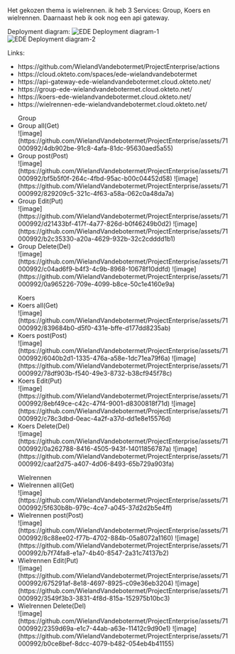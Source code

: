 Het gekozen thema is wielrennen.
ik heb 3 Services: Group, Koers en wielrennen. Daarnaast heb ik ook nog een api gateway.

Deployment diagram:
![EDE Deployment diagram-1](https://github.com/WielandVandebotermet/ProjectEnterprise/assets/71000992/d83c795e-63d0-408e-b29a-32dca7d21106)
![EDE Deployment diagram-2](https://github.com/WielandVandebotermet/ProjectEnterprise/assets/71000992/b04aa2cc-d9c8-4c44-803a-216d3f13b2e1)

Links:
<ul>
 <li>https://github.com/WielandVandebotermet/ProjectEnterprise/actions</li>
 <li>https://cloud.okteto.com/spaces/ede-wielandvandebotermet</li>
 <li>https://api-gateway-ede-wielandvandebotermet.cloud.okteto.net/</li>
 <li>https://group-ede-wielandvandebotermet.cloud.okteto.net/</li>
 <li>https://koers-ede-wielandvandebotermet.cloud.okteto.net/</li>
 <li>https://wielrennen-ede-wielandvandebotermet.cloud.okteto.net/</li>
</ul>

<ul>
Group
<li>Group all(Get)</li>
 ![image](https://github.com/WielandVandebotermet/ProjectEnterprise/assets/71000992/4db902be-91c8-4afa-81dc-95630aed5a55)
<li>Group post(Post)</li>
 ![image](https://github.com/WielandVandebotermet/ProjectEnterprise/assets/71000992/bf5b5f0f-264c-4fbd-95ac-b00c04452d58)
 ![image](https://github.com/WielandVandebotermet/ProjectEnterprise/assets/71000992/829209c5-321c-4f63-a58a-062c0a48da7a)
<li>Group Edit(Put)</li>
 ![image](https://github.com/WielandVandebotermet/ProjectEnterprise/assets/71000992/d21433bf-417f-4a77-826d-b0f46249b0d2)
 ![image](https://github.com/WielandVandebotermet/ProjectEnterprise/assets/71000992/b2c35330-a20a-4629-932b-32c2cdddd1b1)
<li>Group Delete(Del)</li>
 ![image](https://github.com/WielandVandebotermet/ProjectEnterprise/assets/71000992/c04ad6f9-b4f3-4c9b-8968-10678f10ddfd)
 ![image](https://github.com/WielandVandebotermet/ProjectEnterprise/assets/71000992/0a965226-709e-4099-b8ce-50c1e4160e9a)
</ul>

<ul>
Koers
<li>Koers all(Get)</li>
 ![image](https://github.com/WielandVandebotermet/ProjectEnterprise/assets/71000992/839684b0-d5f0-431e-bffe-d177dd8235ab)
<li>Koers post(Post)</li>
 ![image](https://github.com/WielandVandebotermet/ProjectEnterprise/assets/71000992/6040b2d1-1335-476a-a58e-1dc71ea79f6a)
 ![image](https://github.com/WielandVandebotermet/ProjectEnterprise/assets/71000992/78df903b-f540-49e3-8732-b38cf945f78c)
<li>Koers Edit(Put)</li>
 ![image](https://github.com/WielandVandebotermet/ProjectEnterprise/assets/71000992/8ebf49ce-c42c-47f4-9001-d8300818f71d)
 ![image](https://github.com/WielandVandebotermet/ProjectEnterprise/assets/71000992/c78c3dbd-0eac-4a2f-a37d-dd1e8e15576d)
<li>Koers Delete(Del)</li>
 ![image](https://github.com/WielandVandebotermet/ProjectEnterprise/assets/71000992/0a262788-8416-4505-943f-14011856787a)
 ![image](https://github.com/WielandVandebotermet/ProjectEnterprise/assets/71000992/caaf2d75-a407-4d06-8493-65b729a903fa)
</ul>

<ul>
Wielrennen
<li>Wielrennen all(Get)</li>
 ![image](https://github.com/WielandVandebotermet/ProjectEnterprise/assets/71000992/5f630b8b-979c-4ce7-a045-37d2d2b5e4ff)
<li>Wielrennen post(Post)</li>
 ![image](https://github.com/WielandVandebotermet/ProjectEnterprise/assets/71000992/8c88ee02-f77b-4702-884b-05a8072a1160)
 ![image](https://github.com/WielandVandebotermet/ProjectEnterprise/assets/71000992/b7f74fa8-e1a7-4b40-8547-2a31c74137b2)
<li>Wielrennen Edit(Put)</li>
 ![image](https://github.com/WielandVandebotermet/ProjectEnterprise/assets/71000992/675291af-8e18-4697-8925-c09e36eb3204)
 ![image](https://github.com/WielandVandebotermet/ProjectEnterprise/assets/71000992/3549f3b3-3831-4f8d-815a-152975b10bc3)
<li>Wielrennen Delete(Del)</li>
 ![image](https://github.com/WielandVandebotermet/ProjectEnterprise/assets/71000992/2359d69a-e1c7-44ab-a63e-11412c9d90e1)
 ![image](https://github.com/WielandVandebotermet/ProjectEnterprise/assets/71000992/b0ce8bef-8dcc-4079-b482-054eb4b41155)
</ul>
